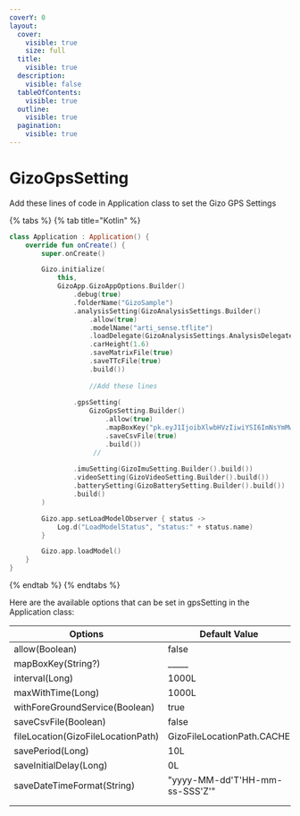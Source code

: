 ```yaml
---
coverY: 0
layout:
  cover:
    visible: true
    size: full
  title:
    visible: true
  description:
    visible: false
  tableOfContents:
    visible: true
  outline:
    visible: true
  pagination:
    visible: true
---
```


# GizoGpsSetting

Add these lines of code in Application class to set the Gizo GPS Settings&#x20;



{% tabs %}
{% tab title="Kotlin" %}
```kts
class Application : Application() {
    override fun onCreate() {
        super.onCreate()

        Gizo.initialize(
            this,
            GizoApp.GizoAppOptions.Builder()
                .debug(true)
                .folderName("GizoSample")
                .analysisSetting(GizoAnalysisSettings.Builder()
                    .allow(true)
                    .modelName("arti_sense.tflite")
                    .loadDelegate(GizoAnalysisSettings.AnalysisDelegateType.Auto)
                    .carHeight(1.6)
                    .saveMatrixFile(true)
                    .saveTTcFile(true)
                    .build())
                    
                    //Add these lines 
                    
                .gpsSetting(
                    GizoGpsSetting.Builder()
                        .allow(true)
                        .mapBoxKey("pk.eyJ1IjoibXlwbHVzIiwiYSI6ImNsYmMwbHBiNzFrcTQzcHFwaGdjb3RvcHIifQ.ysTPIV-rjUzxoBT4x_Zxww")
                        .saveCsvFile(true)
                        .build())
                     //   
                        
                .imuSetting(GizoImuSetting.Builder().build())
                .videoSetting(GizoVideoSetting.Builder().build())
                .batterySetting(GizoBatterySetting.Builder().build())
                .build()
        )

        Gizo.app.setLoadModelObserver { status ->
            Log.d("LoadModelStatus", "status:" + status.name)
        }

        Gizo.app.loadModel()
    }
}
```
{% endtab %}
{% endtabs %}

&#x20;Here are the available options that can be set in gpsSetting in  the Application class:

<table><thead><tr><th width="310.3333333333333">Options</th><th width="312">Default Value</th><th>Description</th></tr></thead><tbody><tr><td>allow(Boolean)</td><td>false</td><td></td></tr><tr><td>mapBoxKey(String?)</td><td>_____</td><td></td></tr><tr><td>interval(Long)</td><td>1000L</td><td></td></tr><tr><td>maxWithTime(Long)</td><td>1000L</td><td></td></tr><tr><td>withForeGroundService(Boolean)</td><td>true</td><td></td></tr><tr><td>saveCsvFile(Boolean)</td><td>false</td><td></td></tr><tr><td>fileLocation(GizoFileLocationPath)</td><td>GizoFileLocationPath.CACHE</td><td></td></tr><tr><td>savePeriod(Long)</td><td>10L</td><td></td></tr><tr><td>saveInitialDelay(Long)</td><td>0L</td><td></td></tr><tr><td>saveDateTimeFormat(String)</td><td>"yyyy-MM-dd'T'HH-mm-ss-SSS'Z'"</td><td></td></tr><tr><td></td><td></td><td></td></tr><tr><td></td><td></td><td></td></tr></tbody></table>



